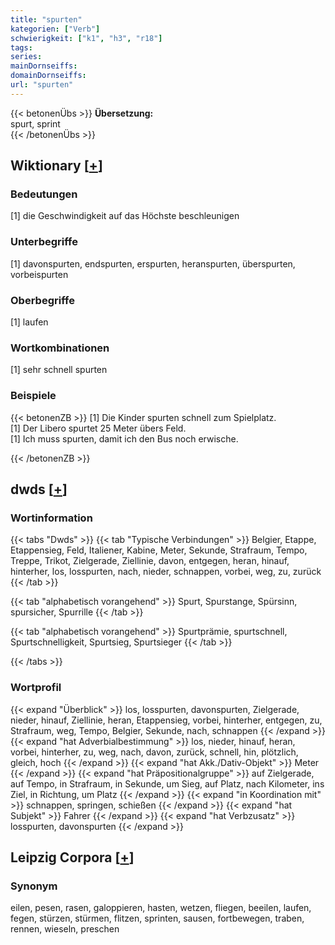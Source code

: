 ```yaml
---
title: "spurten"
kategorien: ["Verb"]
schwierigkeit: ["k1", "h3", "r18"]
tags:
series:
mainDornseiffs:
domainDornseiffs:
url: "spurten"
---
```


{{< betonenÜbs >}}
**Übersetzung:**  
spurt, sprint  
{{< /betonenÜbs >}}

## Wiktionary [[+](https://de.wiktionary.org/wiki/spurten)]

### Bedeutungen
[1] die Geschwindigkeit auf das Höchste beschleunigen  

### Unterbegriffe
[1] davonspurten, endspurten, erspurten, heranspurten, überspurten, vorbeispurten  

### Oberbegriffe
[1] laufen  

### Wortkombinationen
[1] sehr schnell spurten  

### Beispiele
{{< betonenZB >}}
[1] Die Kinder spurten schnell zum Spielplatz.  
[1] Der Libero spurtet 25 Meter übers Feld.  
[1] Ich muss spurten, damit ich den Bus noch erwische.  

{{< /betonenZB >}}


## dwds [[+](https://www.dwds.de/wb/spurten)]

### Wortinformation
{{< tabs "Dwds" >}}
{{< tab "Typische Verbindungen" >}}
Belgier, Etappe, Etappensieg, Feld, Italiener, Kabine, Meter, Sekunde, Strafraum, Tempo, Treppe, Trikot, Zielgerade, Ziellinie, davon, entgegen, heran, hinauf, hinterher, los, losspurten, nach, nieder, schnappen, vorbei, weg, zu, zurück
{{< /tab >}}

{{< tab "alphabetisch vorangehend" >}}
Spurt, Spurstange, Spürsinn, spursicher, Spurrille
{{< /tab >}}

{{< tab "alphabetisch vorangehend" >}}
Spurtprämie, spurtschnell, Spurtschnelligkeit, Spurtsieg, Spurtsieger
{{< /tab >}}

{{< /tabs >}}

### Wortprofil
{{< expand "Überblick" >}} los, losspurten, davonspurten, Zielgerade, nieder, hinauf, Ziellinie, heran, Etappensieg, vorbei, hinterher, entgegen, zu, Strafraum, weg, Tempo, Belgier, Sekunde, nach, schnappen {{< /expand >}}
{{< expand "hat Adverbialbestimmung" >}} los, nieder, hinauf, heran, vorbei, hinterher, zu, weg, nach, davon, zurück, schnell, hin, plötzlich, gleich, hoch {{< /expand >}}
{{< expand "hat Akk./Dativ-Objekt" >}} Meter {{< /expand >}}
{{< expand "hat Präpositionalgruppe" >}} auf Zielgerade, auf Tempo, in Strafraum, in Sekunde, um Sieg, auf Platz, nach Kilometer, ins Ziel, in Richtung, um Platz {{< /expand >}}
{{< expand "in Koordination mit" >}} schnappen, springen, schießen {{< /expand >}}
{{< expand "hat Subjekt" >}} Fahrer {{< /expand >}}
{{< expand "hat Verbzusatz" >}} losspurten, davonspurten {{< /expand >}}

## Leipzig Corpora [[+](https://corpora.uni-leipzig.de/en/res?word=spurten&corpusId=deu_newscrawl-public_2018)]


### Synonym
eilen, pesen, rasen, galoppieren, hasten, wetzen, fliegen, beeilen, laufen, fegen, stürzen, stürmen, flitzen, sprinten, sausen, fortbewegen, traben, rennen, wieseln, preschen


